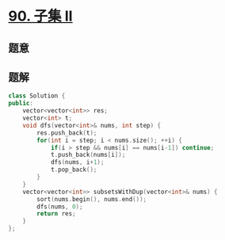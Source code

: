 #  [90. 子集 II](https://leetcode-cn.com/problems/subsets-ii/)

## 题意



## 题解



```c++
class Solution {
public:
    vector<vector<int>> res;
    vector<int> t;
    void dfs(vector<int>& nums, int step) {
        res.push_back(t);
        for(int i = step; i < nums.size(); ++i) {
            if(i > step && nums[i] == nums[i-1]) continue;
            t.push_back(nums[i]);
            dfs(nums, i+1);
            t.pop_back();
        }
    }
    vector<vector<int>> subsetsWithDup(vector<int>& nums) {
        sort(nums.begin(), nums.end());
        dfs(nums, 0);
        return res;
    }
};
```



```python3

```

